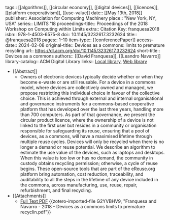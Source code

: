 tags:: [[algorithms]], [[circular economy]], [[digital devices]], [[licences]], [[platform cooperativism]], [[use-value]]
date:: [[May 13th, 2018]]
publisher:: Association for Computing Machinery
place:: "New York, NY, USA"
series:: LIMITS '18
proceedings-title:: Proceedings of the 2018 Workshop on Computing within Limits
extra:: Citation Key: franquesa2018
isbn:: 978-1-4503-6575-8
doi:: 10.1145/3232617.3232624
title:: @franquesa2018
pages:: 1–10
item-type:: [[conferencePaper]]
access-date:: 2024-02-08
original-title:: Devices as a commons: limits to premature recycling
url:: https://dl.acm.org/doi/10.1145/3232617.3232624
short-title:: Devices as a commons
authors:: [[David Franquesa]], [[Leandro Navarro]]
library-catalog:: ACM Digital Library
links:: [Local library](zotero://select/groups/2386895/items/TYH325HE), [Web library](https://www.zotero.org/groups/2386895/items/TYH325HE)

- [[Abstract]]
	- Owners of electronic devices typically decide whether or when they become e-waste or are still reusable. For a device in a commons model, where devices are collectively owned and managed, we propose restricting this individual choice in favour of the collective choice. This is achieved through external and internal organisational and governance instruments for a commons-based cooperative platform that has developed over the last three years, handling more than 700 computers. As part of that governance, we present the circular product licence, where the ownership of a device is not linked to the first user but resides in a community or organisation responsible for safeguarding its reuse, ensuring that a pool of devices, as a commons, will have a maximised lifetime through multiple reuse cycles. Devices will only be recycled when there is no longer a demand or reuse potential. We describe an algorithm to estimate the use value of the devices, such as laptops and desktops. When this value is too low or has no demand, the community in custody obtains recycling permission; otherwise, a cycle of reuse begins. These open-source tools that are part of the eReuse.org platform bring automation, cost reduction, traceability, and auditability to all the steps in the lifetime of any device included in the commons, across manufacturing, use, reuse, repair, refurbishment, and final recycling.
- [[Attachments]]
	- [Full Text PDF](https://dl.acm.org/doi/pdf/10.1145/3232617.3232624) {{zotero-imported-file G2YVBHV9, "Franquesa and Navarro - 2018 - Devices as a commons limits to premature recyclin.pdf"}}